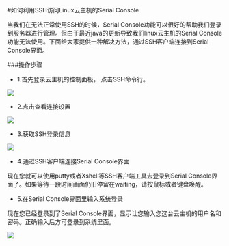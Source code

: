 <!-- --- tag: 云主机 console ssh -->

#如何利用SSH访问Linux云主机的Serial Console

当我们在无法正常使用SSH的时候，Serial Console功能可以很好的帮助我们登录到服务器进行管理。但由于最近java的更新导致我们linux云主机的Serial Console功能无法使用。下面给大家提供一种解决方法，通过SSH客户端连接到Serial Console界面。

###操作步骤

* 1.首先登录云主机的控制面板， 点击SSH命令行。

![](http://i1.51hosting.com/2013-11-27_15_14_console_ssh1.png)

* 2.点击查看连接设置

![](http://i1.51hosting.com/2013-11-27_15_15_console_ssh2.png)

* 3.获取SSH登录信息

![](http://i1.51hosting.com/2013-11-27_15_15_console_ssh3.png)

* 4.通过SSH客户端连接Serial Console界面

现在您就可以使用putty或者Xshell等SSH客户端工具去登录到Serial Console界面了。如果等待一段时间画面仍旧停留在waiting，请按鼠标或者键盘唤醒。

* 5.在Serial Console界面里输入系统登录

现在您已经登录到了Serial Console界面，显示让您输入您这台云主机的用户名和密码。正确输入后方可登录到系统里面。

![](http://i1.51hosting.com/2013-11-27_15_23_console_ssh4.png)